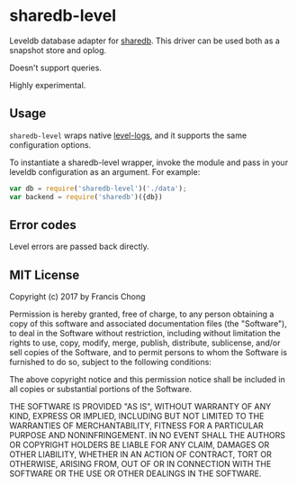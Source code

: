 # sharedb-level

Leveldb database adapter for [sharedb](https://github.com/share/sharedb). This
driver can be used both as a snapshot store and oplog.

Doesn't support queries.

Highly experimental.

## Usage

`sharedb-level` wraps native [level-logs](https://github.com/mafintosh/level-logs), and it supports the same configuration options.

To instantiate a sharedb-level wrapper, invoke the module and pass in your
leveldb configuration as an argument. For example:

```js
var db = require('sharedb-level')('./data');
var backend = require('sharedb')({db})
```

## Error codes

Level errors are passed back directly.

## MIT License

Copyright (c) 2017 by Francis Chong

Permission is hereby granted, free of charge, to any person obtaining a copy
of this software and associated documentation files (the "Software"), to deal
in the Software without restriction, including without limitation the rights
to use, copy, modify, merge, publish, distribute, sublicense, and/or sell
copies of the Software, and to permit persons to whom the Software is
furnished to do so, subject to the following conditions:

The above copyright notice and this permission notice shall be included in
all copies or substantial portions of the Software.

THE SOFTWARE IS PROVIDED "AS IS", WITHOUT WARRANTY OF ANY KIND, EXPRESS OR
IMPLIED, INCLUDING BUT NOT LIMITED TO THE WARRANTIES OF MERCHANTABILITY,
FITNESS FOR A PARTICULAR PURPOSE AND NONINFRINGEMENT. IN NO EVENT SHALL THE
AUTHORS OR COPYRIGHT HOLDERS BE LIABLE FOR ANY CLAIM, DAMAGES OR OTHER
LIABILITY, WHETHER IN AN ACTION OF CONTRACT, TORT OR OTHERWISE, ARISING FROM,
OUT OF OR IN CONNECTION WITH THE SOFTWARE OR THE USE OR OTHER DEALINGS IN
THE SOFTWARE.

